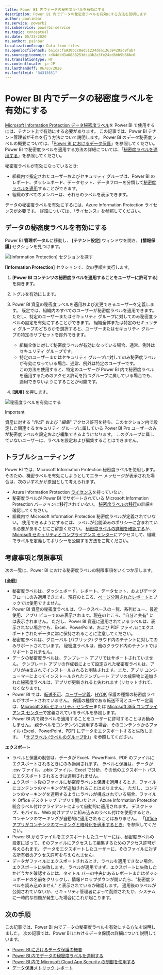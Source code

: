 ```yaml
---
title: Power BI 内でデータの秘密度ラベルを有効にする
description: Power BI 内でデータの秘密度ラベルを有効にする方法を説明します
author: paulinbar
ms.service: powerbi
ms.subservice: powerbi-service
ms.topic: conceptual
ms.date: 05/23/2020
ms.author: painbar
LocalizationGroup: Data from files
ms.openlocfilehash: ba1cacfa930bcc0ed51234dea13639420ac8fab7
ms.sourcegitcommit: cd64ddd3a6888253dca3b2e3fe24ed8bb9b66bc6
ms.translationtype: HT
ms.contentlocale: ja-JP
ms.lasthandoff: 06/03/2020
ms.locfileid: "84315651"
---
```

# <a name="enable-data-sensitivity-labels-in-power-bi"></a>Power BI 内でデータの秘密度ラベルを有効にする

[Microsoft Information Protection データ秘密度ラベル](https://docs.microsoft.com/microsoft-365/compliance/sensitivity-labels)を Power BI で使用するには、テナント上で有効にする必要があります。 この記事では、Power BI テナント管理者がそれを行う方法について説明します。 Power BI のデータ秘密度ラベルの概要については、「[Power BI におけるデータ保護](service-security-data-protection-overview.md)」を参照してください。 Power BI で秘密度ラベルを適用する方法の詳細については、「[秘密度ラベルを適用する](../collaborate-share/service-security-apply-data-sensitivity-labels.md)」を参照してください。 

秘密度ラベルが有効になっているとき:

* 組織内で指定されたユーザーおよびセキュリティ グループは、Power BI のレポート、ダッシュボード、データセット、データフローを分類して[秘密度ラベルを適用](../collaborate-share/service-security-apply-data-sensitivity-labels.md)することができます。
* 組織のすべてのメンバーは、それらのラベルを表示できます。

データの秘密度ラベルを有効にするには、Azure Information Protection ライセンスが必要です。 詳細については、「[ライセンス](service-security-data-protection-overview.md#licensing)」を参照してください。

## <a name="enable-data-sensitivity-labels"></a>データの秘密度ラベルを有効にする

Power BI **管理ポータル**に移動し、 **[テナント設定]** ウィンドウを開き、 **[情報保護]** セクションを見つけます。

![[Information Protection] セクションを探す](media/service-security-enable-data-sensitivity-labels/enable-data-sensitivity-labels-01.png)

**[Information Protection]** セクションで、次の手順を実行します。
1. **[Power BI コンテンツの秘密度ラベルを適用することをユーザーに許可する]** を開きます。
1. トグルを有効にします。
1. Power BI 資産の秘密度ラベルを適用および変更できるユーザーを定義します。 既定では、組織内のすべてのユーザーが秘密度ラベルを適用できます。 ただし、特定のユーザーまたはセキュリティ グループに対してのみ秘密度ラベルの設定を有効にすることができます。 組織全体または特定のセキュリティ グループのどちらかを選択すると、ユーザーまたはセキュリティ グループの特定のサブセットを除外できます。
   
   * 組織全体に対して秘密度ラベルが有効になっている場合、通常、例外はセキュリティ グループです。
   * 特定のユーザーまたはセキュリティ グループに対してのみ秘密度ラベルが有効になっている場合、通常、例外は特定のユーザーです。  
    この方法を使用すると、特定のユーザーが Power BI 内で秘密度ラベルを適用するためのアクセス許可を持つグループに属している場合でも、適用できないようにすることが可能です。

1. **[適用]** を押します。

![秘密度ラベルを有効にする](media/service-security-enable-data-sensitivity-labels/enable-data-sensitivity-labels-02.png)

> [!IMPORTANT]
> 資産に対する "*作成*" および "*編集*" アクセス許可を持ち、このセクション内で設定した関連するセキュリティ グループに属している Power BI Pro ユーザーのみが秘密度ラベルを設定および編集できるようになります。 このグループに属していないユーザーは、ラベルを設定および編集することはできません。  

## <a name="troubleshooting"></a>トラブルシューティング

Power BI では、Microsoft Information Protection 秘密度ラベルを使用します。 そのため、機密ラベルを有効にしようとしてエラー メッセージが表示された場合は、次のいずれかが原因として考えられます。

* Azure Information Protection [ライセンス](service-security-data-protection-overview.md#licensing)を持っていない。
* 秘密度ラベルが Power BI でサポートされている Microsoft Information Protection バージョンに移行されていない。 [秘密度ラベルの移行](https://docs.microsoft.com/azure/information-protection/configure-policy-migrate-labels)の詳細を確認してください。
* 組織内で Microsoft Information Protection 秘密度ラベルが定義されていない。 使用できるようにするには、ラベルが公開済みのポリシーに含まれている必要があることにご留意ください。 [秘密度ラベルの詳細を確認する](https://docs.microsoft.com/Office365/SecurityCompliance/sensitivity-labels)か、[Microsoft セキュリティとコンプライアンス センター](https://sip.protection.office.com/sensitivity?flight=EnableMIPLabels)にアクセスして、組織でラベルを定義してポリシーを公開する方法をご覧ください。

## <a name="considerations-and-limitations"></a>考慮事項と制限事項

次の一覧に、Power BI における秘密度ラベルの制限事項をいくつか示します。

**[全般]**
* 秘密度ラベルは、ダッシュボード、レポート、データセット、およびデータフローにのみ適用できます。 現在のところ、[ページ分割されたレポート](../paginated-reports/report-builder-power-bi.md)とブックでは使用できません。
* Power BI 資産の秘密度ラベルは、ワークスペースの一覧、系列ビュー、最近使用、アプリ ビューでのみ表示されます。現在のところ、"自分と共有" には表示されません。 ただし、Power BI 資産に適用されているラベルは、表示されない場合でも、Excel、PowerPoint、および PDF ファイルにエクスポートされたデータに常に保持されることに注意してください。
* 秘密度ラベルは、グローバル (パブリック) クラウド内のテナントに対してのみサポートされています。 秘密度ラベルは、他のクラウド内のテナントではサポートされません。
* データの秘密度ラベルは、テンプレート アプリではサポートされていません。 テンプレート アプリの作成者によって設定された秘密度ラベルは、アプリが抽出されてインストールされると削除されます。また、アプリ コンシューマーによってインストールされたテンプレート アプリの成果物に追加された秘密度ラベルは、アプリが更新されると失われます (リセットされて、なくなります)。
* Power BI では、[転送不可](https://docs.microsoft.com/microsoft-365/compliance/encryption-sensitivity-labels?view=o365-worldwide#let-users-assign-permissions)、[ユーザー定義](https://docs.microsoft.com/microsoft-365/compliance/encryption-sensitivity-labels?view=o365-worldwide#let-users-assign-permissions)、[HYOK](https://docs.microsoft.com/azure/information-protection/configure-adrms-restrictions) 保護の種類の秘密度ラベルがサポートされていません。 保護の種類である転送不可とユーザー定義は、[Microsoft 365 セキュリティ センター](https://security.microsoft.com/)または [Microsoft 365 コンプライアンス センター](https://compliance.microsoft.com/)で定義されているラベルを参照します。
* Power BI 内で親ラベルを適用することをユーザーに許可することはお勧めしません。 親ラベルをコンテンツに適用する場合、そのコンテンツからファイル (Excel、PowerPoint、PDF) にデータをエクスポートすると失敗します。 「[サブラベル (ラベルのグループ化)](https://docs.microsoft.com/microsoft-365/compliance/sensitivity-labels?view=o365-worldwide#sublabels-grouping-labels)」を参照してください。

**エクスポート**
* ラベルと保護の制御は、データが Excel、PowerPoint、PDF のファイルにエクスポートされるときにのみ適用されます。 ラベルと保護は、データが .csv ファイル、.pbix ファイル、Excel で分析、その他のエクスポート パスにエクスポートされるときは適用されません。
* エクスポート後のファイルに秘密度ラベルと保護を適用するとき、ファイルにコンテンツのマーキングが追加されることはありません。 ただし、コンテンツのマーキングを適用するようにラベルが構成されている場合、ファイルを Office デスクトップ アプリで開いたとき、Azure Information Protection 統合ラベル付けクライアントによって自動的に適用されます。 デスクトップ、モバイル、Web 向けアプリに組み込みのラベル付けを使用するとき、コンテンツのマーキングが自動的に適用されることはありません。 「[Office アプリがコンテンツのマーキングと暗号化を適用するとき](https://docs.microsoft.com/microsoft-365/compliance/sensitivity-labels-office-apps?view=o365-worldwide#when-office-apps-apply-content-marking-and-encryption)」を参照してください。
* Power BI からファイルをエクスポートしたユーザーには、秘密度ラベルの設定に従って、そのファイルにアクセスして編集するためのアクセス許可が与えられます。 データをエクスポートしたユーザーに、そのファイルに対する所有者のアクセス許可を与えられません。
* データがファイルにエクスポートされるとき、ラベルを適用できない場合、エクスポートに失敗します。 ラベルが適用できず、エクスポートに失敗したかどうかを確認するには、タイトル バーの中央にあるレポートまたはダッシュボードの名前をクリックし、情報ドロップダウンが開いたら、"秘密度ラベルを読み込めません" と表示されているか確認します。 適用後のラベルが公開されていないか、セキュリティ管理者によって削除されたか、システムに一時的な問題が発生した場合にこれが起こります。

## <a name="next-steps"></a>次の手順

この記事では、Power BI 内でデータの秘密度ラベルを有効にする方法を説明しました。 次の記事では、Power BI におけるデータ保護の詳細について説明しています。 

* [Power BI におけるデータ保護の概要](service-security-data-protection-overview.md)
* [Power BI 内でデータの秘密度ラベルを適用する](../collaborate-share/service-security-apply-data-sensitivity-labels.md)
* [Power BI 内で Microsoft Cloud App Security の制御を使用する](service-security-using-microsoft-cloud-app-security-controls.md)
* [データ保護メトリック レポート](service-security-data-protection-metrics-report.md)